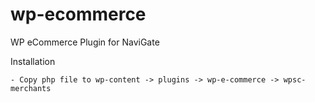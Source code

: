 wp-ecommerce
============

WP eCommerce Plugin for NaviGate

Installation

    - Copy php file to wp-content -> plugins -> wp-e-commerce -> wpsc-merchants
